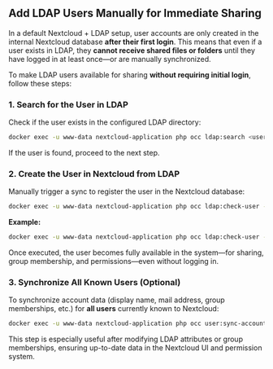 ## Add LDAP Users Manually for Immediate Sharing

In a default Nextcloud + LDAP setup, user accounts are only created in the internal Nextcloud database **after their first login**. This means that even if a user exists in LDAP, they **cannot receive shared files or folders** until they have logged in at least once—or are manually synchronized.

To make LDAP users available for sharing **without requiring initial login**, follow these steps:

### 1. Search for the User in LDAP

Check if the user exists in the configured LDAP directory:

```bash
docker exec -u www-data nextcloud-application php occ ldap:search <username>
```

If the user is found, proceed to the next step.

### 2. Create the User in Nextcloud from LDAP

Manually trigger a sync to register the user in the Nextcloud database:

```bash
docker exec -u www-data nextcloud-application php occ ldap:check-user --update <username>
```

**Example:**

```bash
docker exec -u www-data nextcloud-application php occ ldap:check-user --update viktoriakaffanke
```

Once executed, the user becomes fully available in the system—for sharing, group membership, and permissions—even without logging in.

### 3. Synchronize All Known Users (Optional)

To synchronize account data (display name, mail address, group memberships, etc.) for **all users** currently known to Nextcloud:

```bash
docker exec -u www-data nextcloud-application php occ user:sync-account-data
```

This step is especially useful after modifying LDAP attributes or group memberships, ensuring up-to-date data in the Nextcloud UI and permission system.